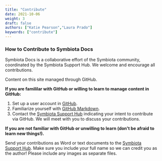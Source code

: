```yaml
---
title: "Contribute"
date: 2021-10-06
weight: 3
draft: false
authors: ["Katie Pearson","Laura Prado"]
keywords: ["contribute"]
---
```


### How to Contribute to Symbiota Docs

Symbiota Docs is a collaborative effort of the Symbiota community, coordinated by the Symbiota Support Hub. We welcome and encourage all contributions.

Content on this site managed through GitHub.

**If you are famililar with GitHub or willing to learn to manage content in GitHub:**
1. Set up a user account in [GitHub](https://github.com/signup?ref_cta=Sign+up&ref_loc=header+logged+out&ref_page=%2F&source=header-home).
2. Familiarize yourself with [GitHub Markdown](https://guides.github.com/features/mastering-markdown/).
2. Contact the [Symbiota Support Hub](mailto:symbiota@asu.edu) indicating your intent to contribute via GitHub. We will meet with you to discuss your contributions.

**If you are not familiar with GitHub or unwilling to learn (don't be afraid to learn new things!).**

Send your contributions as Word or text documents to the [Symbiota Support Hub](mailto:symbiota@asu.edu). Make sure you include your full name so we can credit you as the author! Please include any images as separate files.
